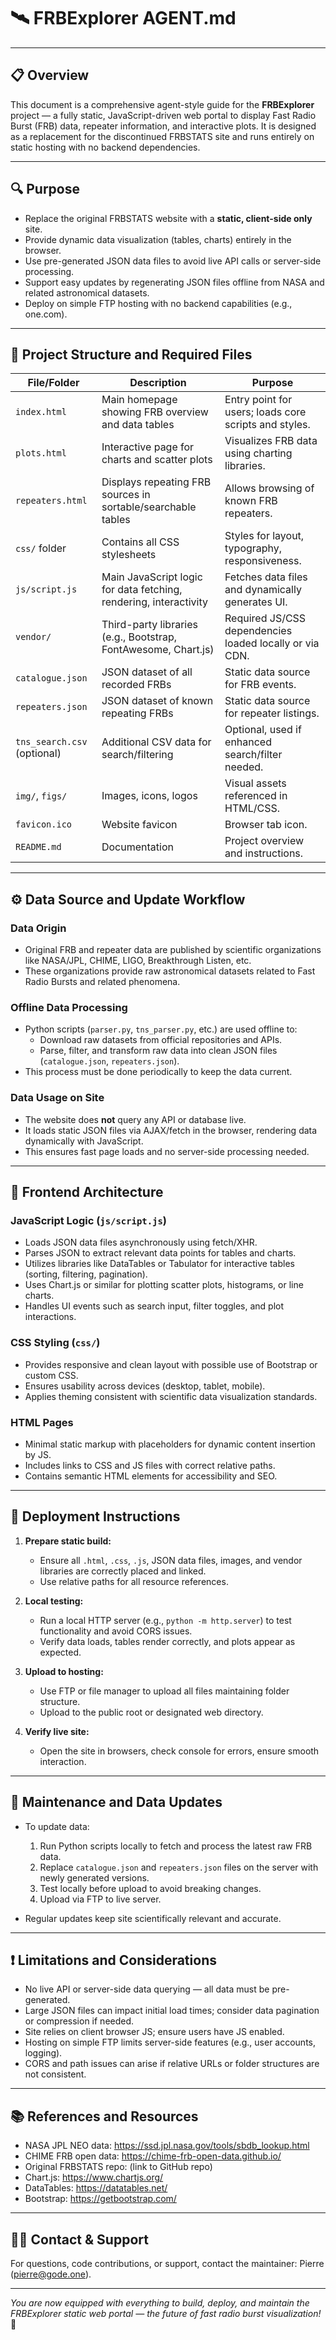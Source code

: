 # 🛰️ FRBExplorer AGENT.md

---

## 📋 Overview

This document is a comprehensive agent-style guide for the **FRBExplorer** project — a fully static, JavaScript-driven web portal to display Fast Radio Burst (FRB) data, repeater information, and interactive plots. It is designed as a replacement for the discontinued FRBSTATS site and runs entirely on static hosting with no backend dependencies.

---

## 🔍 Purpose

- Replace the original FRBSTATS website with a **static, client-side only** site.
- Provide dynamic data visualization (tables, charts) entirely in the browser.
- Use pre-generated JSON data files to avoid live API calls or server-side processing.
- Support easy updates by regenerating JSON files offline from NASA and related astronomical datasets.
- Deploy on simple FTP hosting with no backend capabilities (e.g., one.com).

---

## 📂 Project Structure and Required Files

| File/Folder        | Description                                                    | Purpose                                                |
|--------------------|----------------------------------------------------------------|--------------------------------------------------------|
| `index.html`       | Main homepage showing FRB overview and data tables             | Entry point for users; loads core scripts and styles.  |
| `plots.html`       | Interactive page for charts and scatter plots                   | Visualizes FRB data using charting libraries.          |
| `repeaters.html`   | Displays repeating FRB sources in sortable/searchable tables    | Allows browsing of known FRB repeaters.                 |
| `css/` folder      | Contains all CSS stylesheets                                    | Styles for layout, typography, responsiveness.         |
| `js/script.js`     | Main JavaScript logic for data fetching, rendering, interactivity | Fetches data files and dynamically generates UI.       |
| `vendor/`          | Third-party libraries (e.g., Bootstrap, FontAwesome, Chart.js) | Required JS/CSS dependencies loaded locally or via CDN.|
| `catalogue.json`   | JSON dataset of all recorded FRBs                               | Static data source for FRB events.                      |
| `repeaters.json`   | JSON dataset of known repeating FRBs                            | Static data source for repeater listings.               |
| `tns_search.csv` (optional) | Additional CSV data for search/filtering                 | Optional, used if enhanced search/filter needed.       |
| `img/`, `figs/`    | Images, icons, logos                                            | Visual assets referenced in HTML/CSS.                   |
| `favicon.ico`      | Website favicon                                                 | Browser tab icon.                                       |
| `README.md`        | Documentation                                                  | Project overview and instructions.                      |

---

## ⚙️ Data Source and Update Workflow

### Data Origin  
- Original FRB and repeater data are published by scientific organizations like NASA/JPL, CHIME, LIGO, Breakthrough Listen, etc.  
- These organizations provide raw astronomical datasets related to Fast Radio Bursts and related phenomena.

### Offline Data Processing  
- Python scripts (`parser.py`, `tns_parser.py`, etc.) are used offline to:  
  - Download raw datasets from official repositories and APIs.  
  - Parse, filter, and transform raw data into clean JSON files (`catalogue.json`, `repeaters.json`).  
- This process must be done periodically to keep the data current.

### Data Usage on Site  
- The website does **not** query any API or database live.  
- It loads static JSON files via AJAX/fetch in the browser, rendering data dynamically with JavaScript.  
- This ensures fast page loads and no server-side processing needed.

---

## 🧩 Frontend Architecture

### JavaScript Logic (`js/script.js`)  
- Loads JSON data files asynchronously using fetch/XHR.  
- Parses JSON to extract relevant data points for tables and charts.  
- Utilizes libraries like DataTables or Tabulator for interactive tables (sorting, filtering, pagination).  
- Uses Chart.js or similar for plotting scatter plots, histograms, or line charts.  
- Handles UI events such as search input, filter toggles, and plot interactions.  

### CSS Styling (`css/`)  
- Provides responsive and clean layout with possible use of Bootstrap or custom CSS.  
- Ensures usability across devices (desktop, tablet, mobile).  
- Applies theming consistent with scientific data visualization standards.

### HTML Pages  
- Minimal static markup with placeholders for dynamic content insertion by JS.  
- Includes links to CSS and JS files with correct relative paths.  
- Contains semantic HTML elements for accessibility and SEO.

---

## 🚀 Deployment Instructions

1. **Prepare static build:**  
   - Ensure all `.html`, `.css`, `.js`, JSON data files, images, and vendor libraries are correctly placed and linked.  
   - Use relative paths for all resource references.  

2. **Local testing:**  
   - Run a local HTTP server (e.g., `python -m http.server`) to test functionality and avoid CORS issues.  
   - Verify data loads, tables render correctly, and plots appear as expected.  

3. **Upload to hosting:**  
   - Use FTP or file manager to upload all files maintaining folder structure.  
   - Upload to the public root or designated web directory.  

4. **Verify live site:**  
   - Open the site in browsers, check console for errors, ensure smooth interaction.  

---

## 🔄 Maintenance and Data Updates

- To update data:  
  1. Run Python scripts locally to fetch and process the latest raw FRB data.  
  2. Replace `catalogue.json` and `repeaters.json` files on the server with newly generated versions.  
  3. Test locally before upload to avoid breaking changes.  
  4. Upload via FTP to live server.  

- Regular updates keep site scientifically relevant and accurate.

---

## ❗ Limitations and Considerations

- No live API or server-side data querying — all data must be pre-generated.  
- Large JSON files can impact initial load times; consider data pagination or compression if needed.  
- Site relies on client browser JS; ensure users have JS enabled.  
- Hosting on simple FTP limits server-side features (e.g., user accounts, logging).  
- CORS and path issues can arise if relative URLs or folder structures are not consistent.

---

## 📚 References and Resources

- NASA JPL NEO data: https://ssd.jpl.nasa.gov/tools/sbdb_lookup.html  
- CHIME FRB open data: https://chime-frb-open-data.github.io/  
- Original FRBSTATS repo: (link to GitHub repo)  
- Chart.js: https://www.chartjs.org/  
- DataTables: https://datatables.net/  
- Bootstrap: https://getbootstrap.com/  

---

## 👩‍💻 Contact & Support

For questions, code contributions, or support, contact the maintainer: Pierre (pierre@gode.one).

---

*You are now equipped with everything to build, deploy, and maintain the FRBExplorer static web portal — the future of fast radio burst visualization!* 🚀
